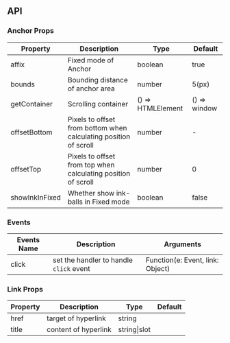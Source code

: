 
## API

### Anchor Props

| Property | Description | Type | Default |
| -------- | ----------- | ---- | ------- |
| affix | Fixed mode of Anchor | boolean | true |
| bounds | Bounding distance of anchor area | number | 5(px) |
| getContainer | Scrolling container | () => HTMLElement | () => window |
| offsetBottom | Pixels to offset from bottom when calculating position of scroll | number | - |
| offsetTop | Pixels to offset from top when calculating position of scroll | number | 0 |
| showInkInFixed | Whether show ink-balls in Fixed mode | boolean | false |

### Events
| Events Name | Description | Arguments |
| --- | --- | --- |
| click | set the handler to handle `click` event | Function(e: Event, link: Object) |

### Link Props

| Property | Description | Type | Default |
| -------- | ----------- | ---- | ------- |
| href | target of hyperlink | string |  |
| title | content of  hyperlink | string\|slot |  |
